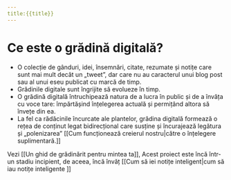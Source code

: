 ```yaml
---
title:{{title}}
---
```

# Ce este o grădină digitală?
- O colecție de gânduri, idei, însemnări, citate, rezumate și notițe care sunt mai mult decât un „tweet”, dar care nu au caracterul unui blog post sau al unui eseu publicat cu marcă de timp. 
- Grădinile digitale sunt îngrijite să evolueze în timp. 
- O grădină digitală întruchipează natura de a lucra în public și de a învăța cu voce tare: împărtășind înțelegerea actuală și permițând altora să învețe din ea. 
- La fel ca rădăcinile încurcate ale plantelor, grădina digitală formează o rețea de conținut legat bidirecțional care susține și încurajează legătura și „polenizarea” [[Cum funcționează creierul nostru|către o înțelegere suplimentară.]]

Vezi [[Un ghid de grădinărit pentru mintea ta]], Acest proiect este încă într-un stadiu incipient, de aceea, încă învăț [[Cum să iei notițe inteligent|cum să iau notițe inteligente ]]







 